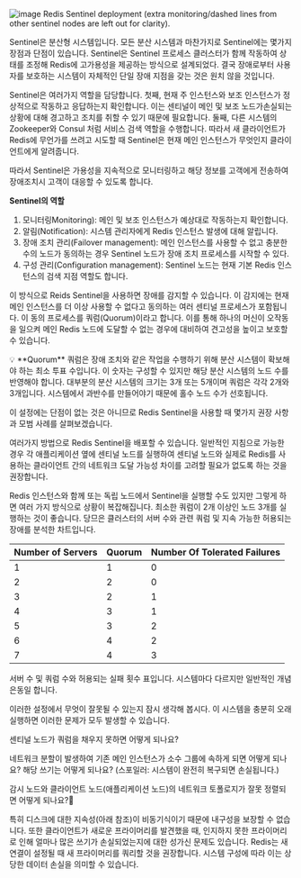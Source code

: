 ![image](https://github.com/eastperson/TIL/assets/66561524/6610139f-6220-4334-94a3-fc97528f9170)
Redis Sentinel deployment (extra monitoring/dashed lines from other sentinel nodes are left out for clarity).

Sentinel은 분산형 시스템입니다. 모든 분산 시스템과 마찬가지로 Sentinel에는 몇가지 장점과 단점이 있습니다. Sentinel은 Sentinel 프로세스 클러스터가 함께 작동하여 상태를 조정해 Redis에 고가용성을 제공하는 방식으로 설계되었다. 결국 장애로부터 사용자를 보호하는 시스템이 자체적인 단일 장애 지점을 갖는 것은 원치 않을 것입니다.

Sentinel은 여러가지 역할을 담당합니다. 첫째, 현재 주 인스턴스와 보조 인스턴스가 정상적으로 작동하고 응답하는지 확인합니다. 이는 센티널이 메인 및 보조 노드가손실되는 상황에 대해 경고하고 조치를 취할 수 있기 때문에 필요합니다. 둘째, 다른 시스템의 Zookeeper와 Consul 처럼 서비스 검색 역할을 수행합니다. 따라서 새 클라이언트가 Redis에 무언가를 쓰려고 시도할 때 Sentinel은 현재 메인 인스턴스가 무엇인지 클라이언트에게 알려줍니다.

따라서 Sentinel은 가용성을 지속적으로 모니터링하고 해당 정보를 고객에게 전송하여 장애조치시 고객이 대응할 수 있도록 합니다.

**Sentinel의 역할**

1. 모니터링Monitoring): 메인 및 보조 인스턴스가 예상대로 작동하는지 확인합니다.
2. 알림(Notification): 시스템 관리자에게 Redis 인스턴스 발생에 대해 알립니다.
3. 장애 조치 관리(Failover management): 메인 인스턴스를 사용할 수 없고 충분한 수의 노드가 동의하는 경우 Sentinel 노드가 장애 조치 프로세스를 시작할 수 있다.
4. 구성 관리(Configuration management): Sentinel 노드는 현재 기본 Redis 인스턴스의 검색 지점 역할도 합니다.

이 방식으로 Reids Sentinel을 사용하면 장애를 감지할 수 있습니다. 이 감지에는 현재 메인 인스턴스를 더 이상 사용할 수 없다고 동의하는 여러 센티널 프로세스가 포함됩니다. 이 동의 프로세스를 쿼럼(Quorum)이라고 합니다. 이를 통해 하나의 머신이 오작동을 일으켜 메인 Redis 노드에 도달할 수 없는 경우에 대비하여 견고성을 높이고 보호할 수 있습니다.

<aside>
💡 **Quorum**
쿼럼은 장애 조치와 같은 작업을 수행하기 위해 분산 시스템이 확보해야 하는 최소 투표  수입니다. 이 숫자는 구성할 수 있지만 해당 분산 시스템의 노드 수를 반영해야 합니다. 대부분의 분산 시스템의 크기는 3개 또는 5개이며 쿼럼은 각각 2개와 3개입니다. 시스템에서 과반수를 만들어야기 때문에 홀수 노드 수가 선호됩니다.

</aside>

이 설정에는 단점이 없는 것은 아니므로 Redis Sentinel을 사용할 때 몇가지 권장 사항과 모범 사례를 살펴보겠습니다.

여러가지 방법으로 Redis Sentinel을 배포할 수 있습니다. 일반적인 지침으로 가능한 경우 각 애플리케이션 옆에 센티널 노드를 실행하여 센티널 노드와 실제로 Redis를 사용하는 클라이언트 간의 네트워크 도달 가능성 차이를 고려할 필요가 없도록 하는 것을 권장합니다.

Redis 인스턴스와 함께 또는 독립 노드에서 Sentinel을 실행할 수도 있지만 그렇게 하면 여러 가지 방식으로 상황이 복잡해집니다. 최소한 쿼럼이 2개 이상인 노드 3개를 실행하는 것이 좋습니다. 당므은 클러스터의 서버 수와 관련 쿼럼 및 지속 가능한 허용되는 장애를 분석한 차트입니다.

| Number of Servers | Quorum | Number Of Tolerated Failures |
| --- | --- | --- |
| 1 | 1 | 0 |
| 2 | 2 | 0 |
| 3 | 2 | 1 |
| 4 | 3 | 1 |
| 5 | 3 | 2 |
| 6 | 4 | 2 |
| 7 | 4 | 3 |

서버 수 및 쿼럼 수와 허용되는 실패 횟수 표입니다. 시스템마다 다르지만 일반적인 개념은동일 합니다.

이러한 설정에서 무엇이 잘못될 수 있는지 잠시 생각해 봅시다. 이 시스템을 충분히 오래 실행하면 이러한 문제가 모두 발생할 수 있습니다.

센티널 노드가 쿼럼을 채우지 못하면 어떻게 되나요?

네트워크 분할이 발생하여 기존 메인 인스턴스가 소수 그룹에 속하게 되면 어떻게 되나요? 해당 쓰기는 어떻게 되나요? (스포일러: 시스템이 완전히 복구되면 손실됩니다.)

감시 노드와 클라이언트 노드(애플리케이션 노드)의 네트워크 토폴로지가 잘못 정렬되면 어떻게 되나요?😬

특히 디스크에 대한 지속성(아래 참조)이 비동기식이기 때문에 내구성을 보장할 수 없습니다. 또한 클라이언트가 새로운 프라이머리를 발견했을 때, 인지하지 못한 프라이머리로 인해 얼마나 많은 쓰기가 손실되었는지에 대한 성가신 문제도 있습니다. Redis는 새 연결이 설정될 때 새 프라이머리를 쿼리할 것을 권장합니다. 시스템 구성에 따라 이는 상당한 데이터 손실을 의미할 수 있습니다.
